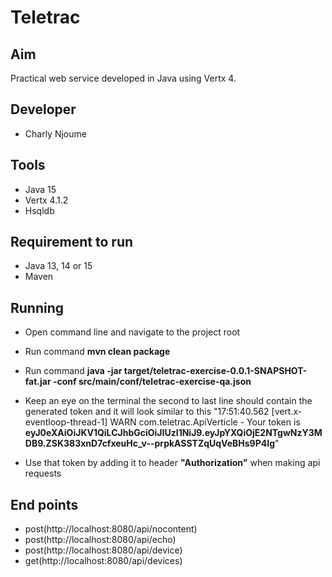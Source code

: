 # Teletrac

## Aim
Practical web service developed in Java using Vertx 4.

## Developer
- Charly Njoume 

## Tools
- Java 15
- Vertx 4.1.2
- Hsqldb


## Requirement to run
- Java 13, 14 or 15
- Maven
 
## Running 
- Open command line and navigate to the project root
- Run  command <b>mvn clean package</b>
- Run  command <b>java -jar target/teletrac-exercise-0.0.1-SNAPSHOT-fat.jar -conf  src/main/conf/teletrac-exercise-qa.json</b>
  
- Keep an eye on the terminal the second to last line should contain the generated token and it will look similar to this "17:51:40.562 [vert.x-eventloop-thread-1] WARN  com.teletrac.ApiVerticle - Your token is <b>eyJ0eXAiOiJKV1QiLCJhbGciOiJIUzI1NiJ9.eyJpYXQiOjE2NTgwNzY3MDB9.ZSK383xnD7cfxeuHc_v--prpkASSTZqUqVeBHs9P4Ig</b>"
- Use that token by adding it to header <b>"Authorization"</b> when making api requests

## End points
- post(http://localhost:8080/api/nocontent)
- post(http://localhost:8080/api/echo)
- post(http://localhost:8080/api/device)
- get(http://localhost:8080/api/devices)

